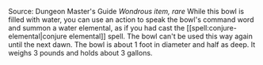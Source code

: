 Source: Dungeon Master's Guide
*Wondrous item, rare*
While this bowl is filled with water, you can use an action to speak the bowl's command word and summon a water elemental, as if you had cast the [[spell:conjure-elemental|conjure elemental]] spell. The bowl can't be used this way again until the next dawn.
The bowl is about 1 foot in diameter and half as deep. It weighs 3 pounds and holds about 3 gallons.